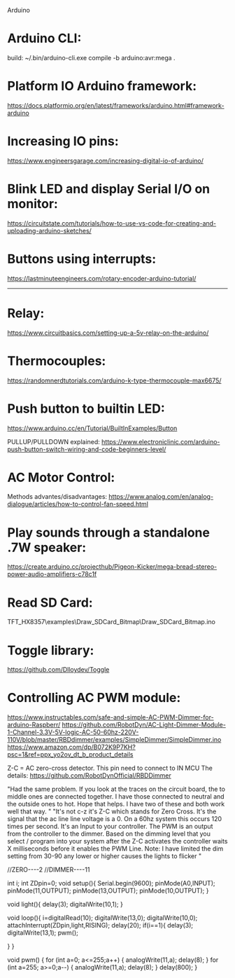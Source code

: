 Arduino

# Arduino CLI:
build:
~/.bin/arduino-cli.exe compile -b arduino:avr:mega .


# Platform IO Arduino framework:
https://docs.platformio.org/en/latest/frameworks/arduino.html#framework-arduino


# Increasing IO pins:
https://www.engineersgarage.com/increasing-digital-io-of-arduino/


# Blink LED and display Serial I/O on monitor:
https://circuitstate.com/tutorials/how-to-use-vs-code-for-creating-and-uploading-arduino-sketches/


# Buttons using interrupts:
https://lastminuteengineers.com/rotary-encoder-arduino-tutorial/


--------------------------------------------------------------------------------


# Relay:
https://www.circuitbasics.com/setting-up-a-5v-relay-on-the-arduino/


# Thermocouples:
https://randomnerdtutorials.com/arduino-k-type-thermocouple-max6675/



# Push button to builtin LED:
https://www.arduino.cc/en/Tutorial/BuiltInExamples/Button

PULLUP/PULLDOWN explained:
https://www.electroniclinic.com/arduino-push-button-switch-wiring-and-code-beginners-level/



# AC Motor Control:
Methods advantes/disadvantages:
https://www.analog.com/en/analog-dialogue/articles/how-to-control-fan-speed.html


# Play sounds through a standalone .7W speaker:
https://create.arduino.cc/projecthub/Pigeon-Kicker/mega-bread-stereo-power-audio-amplifiers-c78c1f


# Read SD Card:
TFT_HX8357\examples\Draw_SDCard_Bitmap\Draw_SDCard_Bitmap.ino


# Toggle library:
https://github.com/Dlloydev/Toggle


# Controlling AC PWM module:
https://www.instructables.com/safe-and-simple-AC-PWM-Dimmer-for-arduino-Raspberr/
https://github.com/RobotDyn/AC-Light-Dimmer-Module-1-Channel-3.3V-5V-logic-AC-50-60hz-220V-110V/blob/master/RBDdimmer/examples/SimpleDimmer/SimpleDimmer.ino
https://www.amazon.com/dp/B072K9P7KH?psc=1&ref=ppx_yo2ov_dt_b_product_details

Z-C = AC zero-cross detector. This pin need to connect to IN MCU
The details: https://github.com/RobotDynOfficial/RBDDimmer

"Had the same problem. If you look at the traces on the circuit board, the to middle ones are connected together. I have those connected to neutral and the outside ones to hot. Hope that helps. I have two of these and both work well that way.
"
"It's not c-z it's Z-C which stands for Zero Cross. It's the signal that the ac line line voltage is a 0. On a 60hz system this occurs 120 times per second. It's an Input to your controller. The PWM is an output from the controller to the dimmer. Based on the dimming level that you select / program into your system after the Z-C activates the controller waits X milliseconds before it enables the PWM Line. Note: I have limited the dim setting from 30-90 any lower or higher causes the lights to flicker
"


//ZERO----2
//DIMMER----11


int i;
int ZDpin=0;
void setup(){
Serial.begin(9600);
pinMode(A0,INPUT);
pinMode(11,OUTPUT);
pinMode(13,OUTPUT);
pinMode(10,OUTPUT);
}

void light(){
delay(3);
digitalWrite(10,1);
}

void loop(){
i=digitalRead(10);
digitalWrite(13,0);
digitalWrite(10,0);
attachInterrupt(ZDpin,light,RISING);
delay(20);
if(i==1){
delay(3);
digitalWrite(13,1);
pwm();

}
}

void pwm()
{
for (int a=0; a<=255;a++)
{
analogWrite(11,a);
delay(8);
}
for (int a=255; a>=0;a--)
{
analogWrite(11,a);
delay(8);
}
delay(800);
}